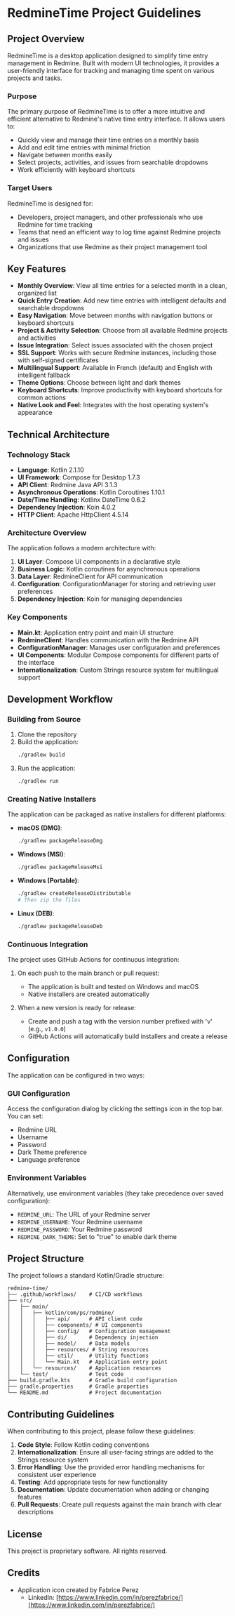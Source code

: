 # RedmineTime Project Guidelines

## Project Overview

RedmineTime is a desktop application designed to simplify time entry management in Redmine. Built with modern UI technologies, it provides a user-friendly interface for tracking and managing time spent on various projects and tasks.

### Purpose

The primary purpose of RedmineTime is to offer a more intuitive and efficient alternative to Redmine's native time entry interface. It allows users to:

- Quickly view and manage their time entries on a monthly basis
- Add and edit time entries with minimal friction
- Navigate between months easily
- Select projects, activities, and issues from searchable dropdowns
- Work efficiently with keyboard shortcuts

### Target Users

RedmineTime is designed for:
- Developers, project managers, and other professionals who use Redmine for time tracking
- Teams that need an efficient way to log time against Redmine projects and issues
- Organizations that use Redmine as their project management tool

## Key Features

- **Monthly Overview**: View all time entries for a selected month in a clean, organized list
- **Quick Entry Creation**: Add new time entries with intelligent defaults and searchable dropdowns
- **Easy Navigation**: Move between months with navigation buttons or keyboard shortcuts
- **Project & Activity Selection**: Choose from all available Redmine projects and activities
- **Issue Integration**: Select issues associated with the chosen project
- **SSL Support**: Works with secure Redmine instances, including those with self-signed certificates
- **Multilingual Support**: Available in French (default) and English with intelligent fallback
- **Theme Options**: Choose between light and dark themes
- **Keyboard Shortcuts**: Improve productivity with keyboard shortcuts for common actions
- **Native Look and Feel**: Integrates with the host operating system's appearance

## Technical Architecture

### Technology Stack

- **Language**: Kotlin 2.1.10
- **UI Framework**: Compose for Desktop 1.7.3
- **API Client**: Redmine Java API 3.1.3
- **Asynchronous Operations**: Kotlin Coroutines 1.10.1
- **Date/Time Handling**: Kotlinx DateTime 0.6.2
- **Dependency Injection**: Koin 4.0.2
- **HTTP Client**: Apache HttpClient 4.5.14

### Architecture Overview

The application follows a modern architecture with:

1. **UI Layer**: Compose UI components in a declarative style
2. **Business Logic**: Kotlin coroutines for asynchronous operations
3. **Data Layer**: RedmineClient for API communication
4. **Configuration**: ConfigurationManager for storing and retrieving user preferences
5. **Dependency Injection**: Koin for managing dependencies

### Key Components

- **Main.kt**: Application entry point and main UI structure
- **RedmineClient**: Handles communication with the Redmine API
- **ConfigurationManager**: Manages user configuration and preferences
- **UI Components**: Modular Compose components for different parts of the interface
- **Internationalization**: Custom Strings resource system for multilingual support

## Development Workflow

### Building from Source

1. Clone the repository
2. Build the application:
   ```bash
   ./gradlew build
   ```
3. Run the application:
   ```bash
   ./gradlew run
   ```

### Creating Native Installers

The application can be packaged as native installers for different platforms:

- **macOS (DMG)**:
  ```bash
  ./gradlew packageReleaseDmg
  ```
- **Windows (MSI)**:
  ```bash
  ./gradlew packageReleaseMsi
  ```
- **Windows (Portable)**:
  ```bash
  ./gradlew createReleaseDistributable
  # Then zip the files
  ```
- **Linux (DEB)**:
  ```bash
  ./gradlew packageReleaseDeb
  ```

### Continuous Integration

The project uses GitHub Actions for continuous integration:

1. On each push to the main branch or pull request:
   - The application is built and tested on Windows and macOS
   - Native installers are created automatically

2. When a new version is ready for release:
   - Create and push a tag with the version number prefixed with 'v' (e.g., `v1.0.0`)
   - GitHub Actions will automatically build installers and create a release

## Configuration

The application can be configured in two ways:

### GUI Configuration

Access the configuration dialog by clicking the settings icon in the top bar. You can set:
- Redmine URL
- Username
- Password
- Dark Theme preference
- Language preference

### Environment Variables

Alternatively, use environment variables (they take precedence over saved configuration):
- `REDMINE_URL`: The URL of your Redmine server
- `REDMINE_USERNAME`: Your Redmine username
- `REDMINE_PASSWORD`: Your Redmine password
- `REDMINE_DARK_THEME`: Set to "true" to enable dark theme

## Project Structure

The project follows a standard Kotlin/Gradle structure:

```
redmine-time/
├── .github/workflows/    # CI/CD workflows
├── src/
│   ├── main/
│   │   ├── kotlin/com/ps/redmine/
│   │   │   ├── api/      # API client code
│   │   │   ├── components/ # UI components
│   │   │   ├── config/   # Configuration management
│   │   │   ├── di/       # Dependency injection
│   │   │   ├── model/    # Data models
│   │   │   ├── resources/ # String resources
│   │   │   ├── util/     # Utility functions
│   │   │   └── Main.kt   # Application entry point
│   │   └── resources/    # Application resources
│   └── test/             # Test code
├── build.gradle.kts      # Gradle build configuration
├── gradle.properties     # Gradle properties
└── README.md             # Project documentation
```

## Contributing Guidelines

When contributing to this project, please follow these guidelines:

1. **Code Style**: Follow Kotlin coding conventions
2. **Internationalization**: Ensure all user-facing strings are added to the Strings resource system
3. **Error Handling**: Use the provided error handling mechanisms for consistent user experience
4. **Testing**: Add appropriate tests for new functionality
5. **Documentation**: Update documentation when adding or changing features
6. **Pull Requests**: Create pull requests against the main branch with clear descriptions

## License

This project is proprietary software. All rights reserved.

## Credits

- Application icon created by Fabrice Perez
  - LinkedIn: [https://www.linkedin.com/in/perezfabrice/](https://www.linkedin.com/in/perezfabrice/)